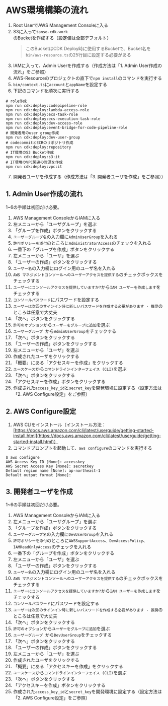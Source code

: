 # AWS環境構築の流れ

1. Root UserでAWS Management Consoleに入る
2. S3に入って`tanso-cdk-work`のBucketを作成する（設定値は全部デフォルト）
   > このBucketはCDK Deploy時に使用するBucketで、Bucket名を`bin/aws-resource.ts`の25行目に設定する必要がある
3. IAMに入って、Admin Userを作成する（作成方法は「1. Admin User作成の流れ」をご参照）
4. AWS-Resourceのプロジェクトの直下で`npm install`のコマンドを実行する
5. `bin/context.ts`に`account`と`appName`を設定する
6. 下記のコマンドを順次に実行する

```shell
# role作成
npm run cdk:deploy:codepipeline-role
npm run cdk:deploy:lambda-access-role
npm run cdk:deploy:ecs-task-role
npm run cdk:deploy:ecs-execution-task-role
npm run cdk:deploy:dev-access-role
npm run cdk:deploy:event-bridge-for-code-pipeline-role
# 開発者用のuser group作成
npm run cdk:deploy:dev-user-group
# codecommitとECRのリポジトリ作成
npm run cdk:deploy:repository
# IT環境のS3 Bucket作成
npm run cdk:deploy:s3:it
# IT環境のVPC関連の資源を作成
npm run cdk:deploy:vpc:it
```

7. 開発者ユーザを作成する（作成方法は「3. 開発者ユーザを作成」をご参照））

## 1. Admin User作成の流れ

1~6の手順は初回だけ必要。

1. AWS Management ConsoleからIAMに入る
2. 左メニューから「ユーザグループ」を選ぶ
3. 「グループを作成」ボタンをクリックする
4. `ユーザーグループ名`の入力欄に`AdminUserGroup`を入れる
5. `許可ポリシーを添付`のところに`AdministratorAccess`のチェックを入れる
6. 一番下の「グループを作成」ボタンをクリックする
7. 左メニューから「ユーザ」を選ぶ
8. 「ユーザーの作成」ボタンをクリックする
9. `ユーザー名`の入力欄にログイン用のユーザ名を入れる
10. `AWS マネジメントコンソールへのユーザーアクセスを提供する`のチェックボックスをチェックする
11. `ユーザーにコンソールアクセスを提供していますか?`から`IAM ユーザーを作成します`をチェックする
12. `コンソールパスワード`にパスワードを設定する
13. `ユーザーは次回のサインイン時に新しいパスワードを作成する必要があります - 推奨`のところは任意で大丈夫
14. 「次へ」ボタンをクリックする
15. `許可のオプション`から`ユーザーをグループに追加`を選ぶ
16. `ユーザーグループ `から`AdminUserGroup`をチェックする
17. 「次へ」ボタンをクリックする
18. 「ユーザーの作成」ボタンをクリックする
19. 左メニューから「ユーザ」を選ぶ
20. 作成されたユーザをクリックする
21. 「概要」にある「アクセスキーを作成」をクリックする
22. `ユースケース`から`コマンドラインインターフェイス (CLI)`を選ぶ
23. 「次へ」ボタンをクリックする
24. 「アクセスキーを作成」ボタンをクリックする
25. 作成された`access_key_id`と`secret_key`を開発環境に設定する（設定方法は「2. AWS Configure設定」をご参照）

## 2. AWS Configure設定

1. AWS CLIをインストール（インストール方法：[https://docs.aws.amazon.com/cli/latest/userguide/getting-started-install.html](https://docs.aws.amazon.com/cli/latest/userguide/getting-started-install.html)）
2. コマンドプロンプトを起動して、`aws configure`のコマンドを実行する

```shell
$ aws configure
AWS Access Key ID [None]: accesskey
AWS Secret Access Key [None]: secretkey
Default region name [None]: ap-northeast-1
Default output format [None]:
```

## 3. 開発者ユーザを作成

1~6の手順は初回だけ必要。

1. AWS Management ConsoleからIAMに入る
2. 左メニューから「ユーザグループ」を選ぶ
3. 「グループを作成」ボタンをクリックする
4. `ユーザーグループ名`の入力欄に`DevUserGroup`を入れる
5. `許可ポリシーを添付`のところに`AWSSupportAccess`、`DevAccessPolicy`、`IAMReadOnlyAccess`のチェックを入れる
6. 一番下の「グループを作成」ボタンをクリックする
7. 左メニューから「ユーザ」を選ぶ
8. 「ユーザーの作成」ボタンをクリックする
9. `ユーザー名`の入力欄にログイン用のユーザ名を入れる
10. `AWS マネジメントコンソールへのユーザーアクセスを提供する`のチェックボックスをチェックする
11. `ユーザーにコンソールアクセスを提供していますか?`から`IAM ユーザーを作成します`をチェックする
12. `コンソールパスワード`にパスワードを設定する
13. `ユーザーは次回のサインイン時に新しいパスワードを作成する必要があります - 推奨`のところは任意で大丈夫
14. 「次へ」ボタンをクリックする
15. `許可のオプション`から`ユーザーをグループに追加`を選ぶ
16. `ユーザーグループ `から`DevUserGroup`をチェックする
17. 「次へ」ボタンをクリックする
18. 「ユーザーの作成」ボタンをクリックする
19. 左メニューから「ユーザ」を選ぶ
20. 作成されたユーザをクリックする
21. 「概要」にある「アクセスキーを作成」をクリックする
22. `ユースケース`から`コマンドラインインターフェイス (CLI)`を選ぶ
23. 「次へ」ボタンをクリックする
24. 「アクセスキーを作成」ボタンをクリックする
25. 作成された`access_key_id`と`secret_key`を開発環境に設定する（設定方法は「2. AWS Configure設定」をご参照）
